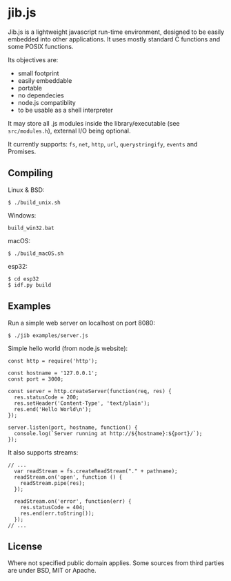# jib.js

Jib.js is a lightweight javascript run-time environment, designed to be easily embedded into other applications. It uses mostly standard C functions and some POSIX functions.

Its objectives are:
- small footprint
- easily embeddable
- portable
- no dependecies
- node.js compatiblity
- to be usable as a shell interpreter

It may store all .js modules inside the library/executable (see `src/modules.h`), external I/O being optional.

It currently supports: `fs`, `net`, `http`, `url`, `querystringify`, `events` and Promises.

Compiling
----------

Linux & BSD:
```
$ ./build_unix.sh
```

Windows:
```
build_win32.bat
```

macOS:
```
$ ./build_macOS.sh
```

esp32:
```
$ cd esp32
$ idf.py build
```

Examples
----------

Run a simple web server on localhost on port 8080:
```
$ ./jib examples/server.js
```

Simple hello world (from node.js website):
```
const http = require('http');

const hostname = '127.0.0.1';
const port = 3000;

const server = http.createServer(function(req, res) {
  res.statusCode = 200;
  res.setHeader('Content-Type', 'text/plain');
  res.end('Hello World\n');
});

server.listen(port, hostname, function() {
  console.log(`Server running at http://${hostname}:${port}/`);
});
```

It also supports streams:
```
// ...
  var readStream = fs.createReadStream("." + pathname);
  readStream.on('open', function () {
    readStream.pipe(res);
  });

  readStream.on('error', function(err) {
    res.statusCode = 404;
    res.end(err.toString());
  });
// ...
```

License
----------
Where not specified public domain applies.
Some sources from third parties are under BSD, MIT or Apache.
